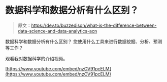 # 数据科学和数据分析有什么区别？

> 原文：<https://dev.to/buzzedison/what-is-the-difference-between-data-science-and-data-analytics-acn>

数据科学和数据分析有什么区别？
您使用什么工具来进行数据挖掘、分析、预测等工作？

观看我对数据科学的介绍视频。

[https://www.youtube.com/embed/nzOV91pcELM](https://www.youtube.com/embed/nzOV91pcELM)
